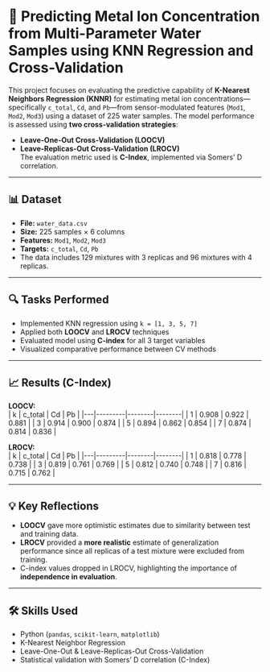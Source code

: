 
# 🧠 Predicting Metal Ion Concentration from Multi-Parameter Water Samples using KNN Regression and Cross-Validation

This project focuses on evaluating the predictive capability of **K-Nearest Neighbors Regression (KNNR)** for estimating metal ion concentrations—specifically `c_total`, `Cd`, and `Pb`—from sensor-modulated features (`Mod1`, `Mod2`, `Mod3`) using a dataset of 225 water samples. The model performance is assessed using **two cross-validation strategies**:  
- **Leave-One-Out Cross-Validation (LOOCV)**  
- **Leave-Replicas-Out Cross-Validation (LROCV)**  
The evaluation metric used is **C-Index**, implemented via Somers’ D correlation.

---

## 📊 Dataset

- **File:** `water_data.csv`  
- **Size:** 225 samples × 6 columns  
- **Features:** `Mod1`, `Mod2`, `Mod3`  
- **Targets:** `c_total`, `Cd`, `Pb`  
- The data includes 129 mixtures with 3 replicas and 96 mixtures with 4 replicas.

---

## 🔍 Tasks Performed

- Implemented KNN regression using `k = [1, 3, 5, 7]`
- Applied both **LOOCV** and **LROCV** techniques
- Evaluated model using **C-index** for all 3 target variables
- Visualized comparative performance between CV methods

---

## 📈 Results (C-Index)

**LOOCV:**  
| k | c_total | Cd     | Pb     |
|---|---------|--------|--------|
| 1 | 0.908   | 0.922  | 0.881  |
| 3 | 0.914   | 0.900  | 0.874  |
| 5 | 0.894   | 0.862  | 0.854  |
| 7 | 0.874   | 0.814  | 0.836  |

**LROCV:**  
| k | c_total | Cd     | Pb     |
|---|---------|--------|--------|
| 1 | 0.818   | 0.778  | 0.738  |
| 3 | 0.819   | 0.761  | 0.769  |
| 5 | 0.812   | 0.740  | 0.748  |
| 7 | 0.816   | 0.715  | 0.762  |

---

## 💡 Key Reflections

- **LOOCV** gave more optimistic estimates due to similarity between test and training data.
- **LROCV** provided a **more realistic** estimate of generalization performance since all replicas of a test mixture were excluded from training.
- C-index values dropped in LROCV, highlighting the importance of **independence in evaluation**.

---

## 🛠️ Skills Used

- Python (`pandas`, `scikit-learn`, `matplotlib`)
- K-Nearest Neighbor Regression
- Leave-One-Out & Leave-Replicas-Out Cross-Validation
- Statistical validation with Somers’ D correlation (C-Index)

